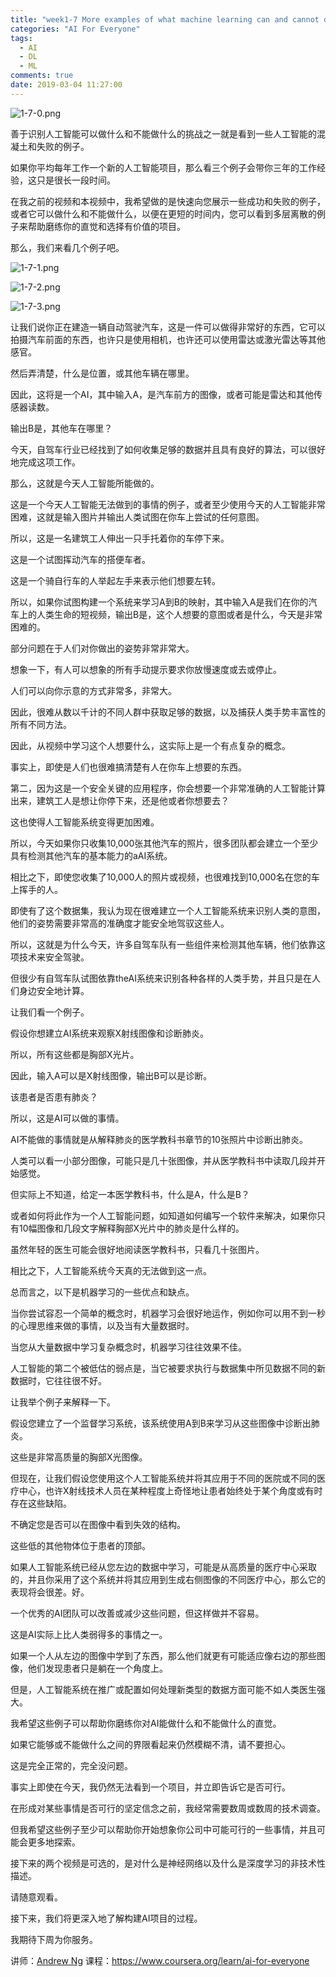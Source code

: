 ```yaml
---
title: "week1-7 More examples of what machine learning can and cannot do 机器学习能做什么和不能做什么的更多例子"
categories: "AI For Everyone"
tags:
  - AI
  - DL
  - ML
comments: true
date: 2019-03-04 11:27:00
---
```


![1-7-0.png](https://upload-images.jianshu.io/upload_images/910914-8bada9dce2249f0a.png?imageMogr2/auto-orient/strip%7CimageView2/2/w/1240)

善于识别人工智能可以做什么和不能做什么的挑战之一就是看到一些人工智能的混凝土和失败的例子。

如果你平均每年工作一个新的人工智能项目，那么看三个例子会带你三年的工作经验，这只是很长一段时间。

在我之前的视频和本视频中，我希望做的是快速向您展示一些成功和失败的例子，或者它可以做什么和不能做什么，以便在更短的时间内，您可以看到多层离散的例子来帮助磨练你的直觉和选择有价值的项目。

那么，我们来看几个例子吧。

<!--more-->

![1-7-1.png](https://upload-images.jianshu.io/upload_images/910914-82fd217c0c996440.png?imageMogr2/auto-orient/strip%7CimageView2/2/w/1240)

![1-7-2.png](https://upload-images.jianshu.io/upload_images/910914-f86ed99715d0de27.png?imageMogr2/auto-orient/strip%7CimageView2/2/w/1240)

![1-7-3.png](https://upload-images.jianshu.io/upload_images/910914-d439d0982333d749.png?imageMogr2/auto-orient/strip%7CimageView2/2/w/1240)

让我们说你正在建造一辆自动驾驶汽车，这是一件可以做得非常好的东西，它可以拍摄汽车前面的东西，也许只是使用相机，也许还可以使用雷达或激光雷达等其他感官。

然后弄清楚，什么是位置，或其他车辆在哪里。

因此，这将是一个AI，其中输入A，是汽车前方的图像，或者可能是雷达和其他传感器读数。

输出B是，其他车在哪里？

今天，自驾车行业已经找到了如何收集足够的数据并且具有良好的算法，可以很好地完成这项工作。

那么，这就是今天人工智能所能做的。

这是一个今天人工智能无法做到的事情的例子，或者至少使用今天的人工智能非常困难，这就是输入图片并输出人类试图在你车上尝试的任何意图。

所以，这是一名建筑工人伸出一只手托着你的车停下来。

这是一个试图挥动汽车的搭便车者。

这是一个骑自行车的人举起左手来表示他们想要左转。

所以，如果你试图构建一个系统来学习A到B的映射，其中输入A是我们在你的汽车上的人类生命的短视频，输出B是，这个人想要的意图或者是什么，今天是非常困难的。

部分问题在于人们对你做出的姿势非常非常大。

想象一下，有人可以想象的所有手动提示要求你放慢速度或去或停止。

人们可以向你示意的方式非常多，非常大。

因此，很难从数以千计的不同人群中获取足够的数据，以及捕获人类手势丰富性的所有不同方法。

因此，从视频中学习这个人想要什么，这实际上是一个有点复杂的概念。

事实上，即使是人们也很难搞清楚有人在你车上想要的东西。

第二，因为这是一个安全关键的应用程序，你会想要一个非常准确的人工智能计算出来，建筑工人是想让你停下来，还是他或者你想要去？

这也使得人工智能系统变得更加困难。

所以，今天如果你只收集10,000张其他汽车的照片，很多团队都会建立一个至少具有检测其他汽车的基本能力的aAI系统。

相比之下，即使您收集了10,000人的照片或视频，也很难找到10,000名在您的车上挥手的人。

即使有了这个数据集，我认为现在很难建立一个人工智能系统来识别人类的意图，他们的姿势需要非常高的准确度才能安全地驾驭这些人。

所以，这就是为什么今天，许多自驾车队有一些组件来检测其他车辆，他们依靠这项技术来安全驾驶。

但很少有自驾车队试图依靠theAI系统来识别各种各样的人类手势，并且只是在人们身边安全地计算。

让我们看一个例子。

假设你想建立AI系统来观察X射线图像和诊断肺炎。

所以，所有这些都是胸部X光片。

因此，输入A可以是X射线图像，输出B可以是诊断。

该患者是否患有肺炎？

所以，这是AI可以做的事情。

AI不能做的事情就是从解释肺炎的医学教科书章节的10张照片中诊断出肺炎。

人类可以看一小部分图像，可能只是几十张图像，并从医学教科书中读取几段并开始感觉。

但实际上不知道，给定一本医学教科书，什么是A，什么是B？

或者如何将此作为一个人工智能问题，如知道如何编写一个软件来解决，如果你只有10幅图像和几段文字解释胸部X光片中的肺炎是什么样的。

虽然年轻的医生可能会很好地阅读医学教科书，只看几十张图片。

相比之下，人工智能系统今天真的无法做到这一点。

总而言之，以下是机器学习的一些优点和缺点。

当你尝试容忍一个简单的概念时，机器学习会很好地运作，例如你可以用不到一秒的心理思维来做的事情，以及当有大量数据时。

当您从大量数据中学习复杂概念时，机器学习往往效果不佳。

人工智能的第二个被低估的弱点是，当它被要求执行与数据集中所见数据不同的新数据时，它往往很不好。

让我举个例子来解释一下。

假设您建立了一个监督学习系统，该系统使用A到B来学习从这些图像中诊断出肺炎。

这些是非常高质量的胸部X光图像。

但现在，让我们假设您使用这个人工智能系统并将其应用于不同的医院或不同的医疗中心，也许X射线技术人员在某种程度上奇怪地让患者始终处于某个角度或有时存在这些缺陷。

不确定您是否可以在图像中看到失效的结构。

这些低的其他物体位于患者的顶部。

如果人工智能系统已经从您左边的数据中学习，可能是从高质量的医疗中心采取的，并且你采用了这个系统并将其应用到生成右侧图像的不同医疗中心，那么它的表现将会很差。好。

一个优秀的AI团队可以改善或减少这些问题，但这样做并不容易。

这是AI实际上比人类弱得多的事情之一。

如果一个人从左边的图像中学到了东西，那么他们就更有可能适应像右边的那些图像，他们发现患者只是躺在一个角度上。

但是，人工智能系统在推广或配置如何处理新类型的数据方面可能不如人类医生强大。

我希望这些例子可以帮助你磨练你对AI能做什么和不能做什么的直觉。

如果它能够或不能做什么之间的界限看起来仍然模糊不清，请不要担心。

这是完全正常的，完全没问题。

事实上即使在今天，我仍然无法看到一个项目，并立即告诉它是否可行。

在形成对某些事情是否可行的坚定信念之前，我经常需要数周或数周的技术调查。

但我希望这些例子至少可以帮助你开始想象你公司中可能可行的一些事情，并且可能会更多地探索。

接下来的两个视频是可选的，是对什么是神经网络以及什么是深度学习的非技术性描述。

请随意观看。

接下来，我们将更深入地了解构建AI项目的过程。

我期待下周为你服务。

讲师：[Andrew Ng](https://www.coursera.org/instructor/andrewng)
课程：<https://www.coursera.org/learn/ai-for-everyone>
